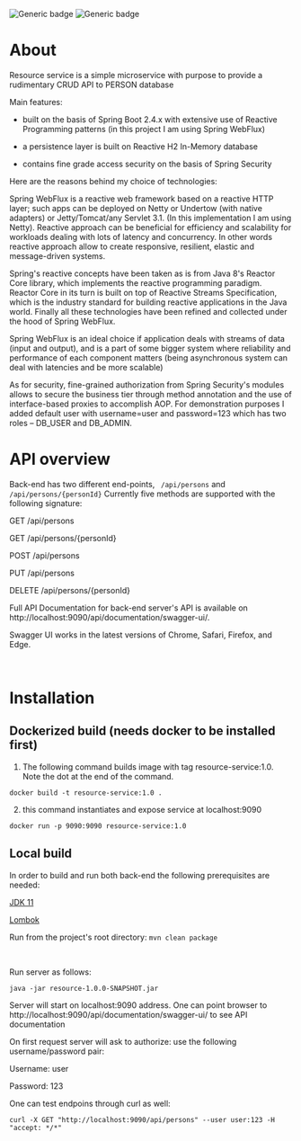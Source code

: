 
![Generic badge](https://img.shields.io/badge/Build-passing-green.svg)
![Generic badge](https://img.shields.io/badge/Language-Java-blue.svg)

# About

Resource service is a simple microservice with purpose to provide a rudimentary CRUD API to PERSON database

Main features:

 - built on the basis of Spring Boot 2.4.x with extensive use of Reactive Programming patterns (in this project I am using Spring WebFlux)

 - a persistence layer is built on Reactive H2 In-Memory database  

 - contains fine grade access security on the basis of Spring Security

Here are the reasons behind my choice of technologies:

Spring WebFlux is a reactive web framework based on a reactive HTTP layer; such apps can be deployed on Netty or Undertow (with native adapters) or Jetty/Tomcat/any Servlet 3.1. 
(In this implementation I am using Netty). 
Reactive approach can be beneficial for efficiency and scalability for workloads dealing with lots of latency and concurrency. In other words reactive approach allow to create responsive, resilient, elastic and message-driven systems. 

Spring's reactive concepts have been taken as is from Java 8's Reactor Core library, which implements the reactive programming paradigm. Reactor Core in its turn is built on top of Reactive Streams Specification, which is the industry standard for building reactive applications in the Java world. Finally all these technologies have been refined and collected under the hood of Spring WebFlux.

Spring WebFlux is an ideal choice if application deals with streams of data (input and output), and is a part of some bigger system where reliability and performance of each component matters (being asynchronous system can deal with latencies and be more scalable)

As for security, fine-grained authorization from Spring Security's modules allows to secure the business tier through method annotation and the use of interface-based proxies to accomplish AOP. For demonstration purposes I added default user with username=user and password=123 which has two roles – DB_USER and DB_ADMIN.

# API overview

Back-end has two different end-points, `` /api/persons`` and `` /api/persons/{personId}``
Currently five methods are supported with the following signature:

GET /api/persons 

GET /api/persons/{personId}

POST /api/persons

PUT /api/persons

DELETE /api/persons/{personId}

Full API Documentation for back-end server's API is available on http://localhost:9090/api/documentation/swagger-ui/. 

Swagger UI works in the latest versions of Chrome, Safari, Firefox, and Edge.


<br/>


# Installation

## Dockerized build (needs docker to be installed first)

1) The following command builds image with tag resource-service:1.0. Note the dot at the end of the command.

```
docker build -t resource-service:1.0 .
```

2) this command instantiates and expose service at localhost:9090

```
docker run -p 9090:9090 resource-service:1.0
```


## Local build
In order to build and run both back-end the following prerequisites are needed:

[JDK 11](https://openjdk.java.net/)

[Lombok](https://projectlombok.org/download)

Run from the project's root directory:
``mvn clean package ``


<br/>

Run server as follows:

```
java -jar resource-1.0.0-SNAPSHOT.jar
```

Server will start on localhost:9090 address. One can point browser to http://localhost:9090/api/documentation/swagger-ui/ to see API documentation

On first request server will ask to authorize: use the following username/password pair:

Username: user

Password: 123

One can test endpoins through curl as well:

```
curl -X GET "http://localhost:9090/api/persons" --user user:123 -H "accept: */*"
```

